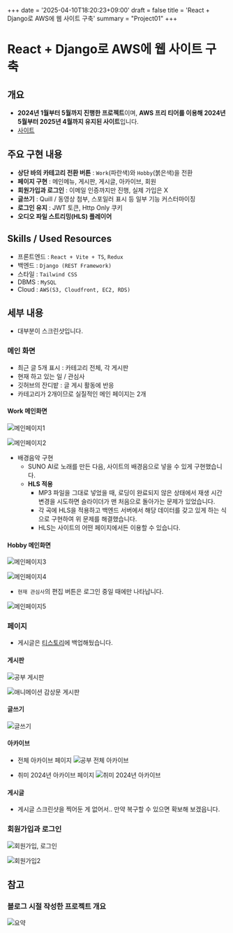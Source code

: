 +++
date = '2025-04-10T18:20:23+09:00'
draft = false
title = 'React + Django로 AWS에 웹 사이트 구축'
summary = "Project01"
+++

# React + Django로 AWS에 웹 사이트 구축
## 개요

- **2024년 1월부터 5월까지 진행한 프로젝트**이며, **AWS 프리 티어를 이용해 2024년 5월부터 2025년 4월까지 유지된 사이트**입니다.  
- [사이트](https://www.htlee-blog.com/)

## 주요 구현 내용
- **상단 바의 카테고리 전환 버튼** : `Work`(파란색)와 `Hobby`(붉은색)을 전환
- **페이지 구현** : 메인메뉴, 게시판, 게시글, 아카이브, 회원
- **회원가입과 로그인** : 이메일 인증까지만 진행, 실제 가입은 X
- **글쓰기** : Quill / 동영상 첨부, 스포일러 표시 등 일부 기능 커스터마이징
- **로그인 유지** : JWT 토큰, Http Only 쿠키
- **오디오 파일 스트리밍(HLS) 플레이어**

## Skills / Used Resources
- 프론트엔드 : `React + Vite + TS`, `Redux`
- 백엔드 : `Django (REST Framework)`
- 스타일 : `Tailwind CSS`
- DBMS : `MySQL`
- Cloud : `AWS(S3, Cloudfront, EC2, RDS)`


## 세부 내용
- 대부분이 스크린샷입니다. 

### 메인 화면
- 최근 글 5개 표시 : 카테고리 전체, 각 게시판
- 현재 하고 있는 일 / 관심사 
- 깃허브의 잔디밭 : 글 게시 활동에 반응
- 카테고리가 2개이므로 실질적인 메인 페이지는 2개

#### Work 메인화면
![메인페이지1](/images/MainSite1.png) 

![메인페이지2](/images/MainSite2.png)  
- 배경음악 구현
  - SUNO AI로 노래를 만든 다음, 사이트의 배경음으로 넣을 수 있게 구현했습니다.
  - **HLS 적용**
    - MP3 파일을 그대로 넣었을 때, 로딩이 완료되지 않은 상태에서 재생 시간 변경을 시도하면 슬라이더가 맨 처음으로 돌아가는 문제가 있었습니다.
    - 각 곡에 HLS을 적용하고 백엔드 서버에서 해당 데이터를 갖고 있게 하는 식으로 구현하여 위 문제를 해결했습니다.
    - HLS는 사이트의 어떤 페이지에서든 이용할 수 있습니다.

#### Hobby 메인화면
![메인페이지3](/images/MainSite3.png) 

![메인페이지4](/images/MainSite4.png)  
- `현재 관심사`의 편집 버튼은 로그인 중일 때에만 나타납니다.

![메인페이지5](/images/MainSite5.png)

### 페이지
- 게시글은 [티스토리](https://waltwaez.tistory.com/)에 백업해뒀습니다.

#### 게시판
![공부 게시판](/images/StudyPostList.png)

![애니메이션 감상문 게시판](/images/AnimePostList.png)

#### 글쓰기
![글쓰기](/images/WritePost.png)

#### 아카이브
- 전체 아카이브 페이지
![공부 전체 아카이브](/images/StudyEntireArchive.png)

- 취미 2024년 아카이브 페이지
![취미 2024년 아카이브](/images/HobbyAnnualArchive.png)

#### 게시글
- 게시글 스크린샷을 찍어둔 게 없어서.. 만약 복구할 수 있으면 확보해 보겠읍니다.

### 회원가입과 로그인
![회원가입, 로그인](/images/SignIn&SignUp.png)

![회원가입2](/images/SignUp2.png)

## 참고
### 블로그 시절 작성한 프로젝트 개요
![요약](/images/Project1Summary.png)


